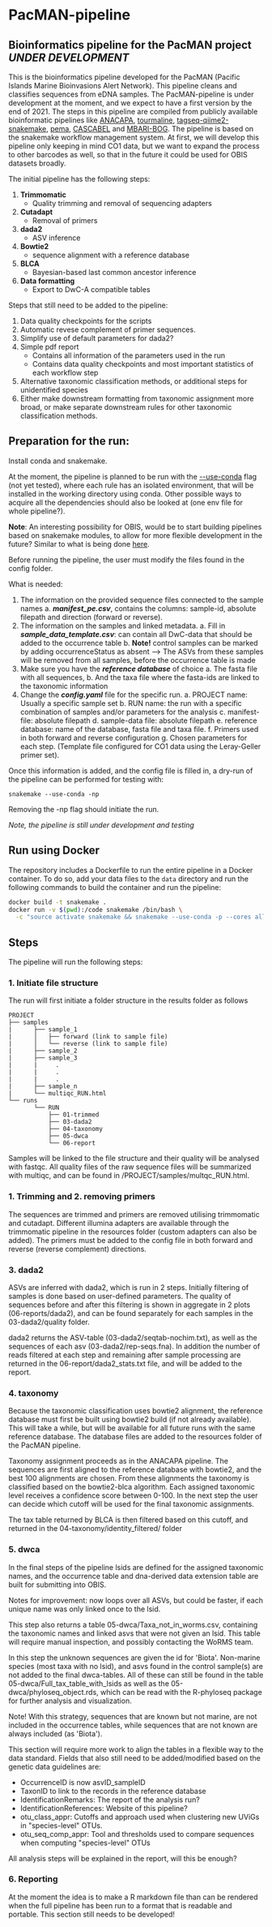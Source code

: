 # PacMAN-pipeline
## Bioinformatics pipeline for the PacMAN project *UNDER DEVELOPMENT*

This is the bioinformatics pipeline developed for the PacMAN (Pacific Islands Marine Bioinvasions Alert Network). This pipeline cleans and classifies sequences from eDNA samples. The PacMAN-pipeline is under development at the moment, and we expect to have a first version by the end of 2021. The steps in this pipeline are compiled from publicly available bioinformatic pipelines like [ANACAPA](https://github.com/limey-bean/Anacapa), [tourmaline](https://github.com/lukenoaa/tourmaline), [tagseq-qiime2-snakemake](https://github.com/shu251/tagseq-qiime2-snakemake), [pema](https://github.com/hariszaf/pema), [CASCABEL](https://github.com/AlejandroAb/CASCABEL) and [MBARI-BOG](https://github.com/MBARI-BOG/BOG-Banzai-Dada2-Pipeline). The pipeline is based on the snakemake workflow management system. At first, we will develop this pipeline only keeping in mind CO1 data, but we want to expand the process to other barcodes as well, so that in the future it could be used for OBIS datasets broadly.

The initial pipeline has the following steps:

  1. **Trimmomatic**
     - Quality trimming and removal of sequencing adapters
  2. **Cutadapt**
     - Removal of primers
  3. **dada2**
     - ASV inference
  4. **Bowtie2**
     - sequence alignment with a reference database
  5. **BLCA**
     - Bayesian-based last common ancestor inference
  6. **Data formatting**
     - Export to DwC-A compatible tables

Steps that still need to be added to the pipeline:

  1. Data quality checkpoints for the scripts
  2. Automatic revese complement of primer sequences.
  3. Simplify use of default parameters for dada2?
  3. Simple pdf report
     - Contains all information of the parameters used in the run
     - Contains data quality checkpoints and most important statistics of each workflow step
  4. Alternative taxonomic classification methods, or additional steps for unidentified species
  5. Either make downstream formatting from taxonomic assignment more broad, or make separate downstream rules for other taxonomic classification methods.


## Preparation for the run:

Install conda and snakemake.

At the moment, the pipeline is planned to be run with the [--use-conda](https://snakemake.readthedocs.io/en/stable/snakefiles/deployment.html#integrated-package-management) flag (not yet tested), where each rule has an isolated environment, that will be installed in the working directory using conda. Other possible ways to acquire all the dependencies should also be looked at (one env file for whole pipeline?).

**Note**: An interesting possibility for OBIS, would be to start building pipelines based on snakemake modules, to allow for more flexible development in the future? Similar to what is being done [here](https://github.com/EnvGen/snakemake-workflows).

Before running the pipeline, the user must modify the files found in the config folder.

What is needed:
  1. The information on the provided sequence files connected to the sample names
     a. ***manifest_pe.csv***, contains the columns: sample-id, absolute filepath and direction (forward or reverse).
  2. The information on the samples and linked metadata.
     a. Fill in ***sample_data_template.csv***: can contain all DwC-data that should be added to the occurrence table
     b. **Note!** control samples can be marked by adding occurrenceStatus as absent
     --> The ASVs from these samples will be removed from all samples, before the occurrence table is made
  3. Make sure you have the ***reference database*** of choice
     a. The fasta file with all sequences,
     b. And the taxa file where the fasta-ids are linked to the taxonomic information
  4. Change the ***config.yaml*** file for the specific run.
     a. PROJECT name: Usually a specific sample set
     b. RUN name: the run with a specific combination of samples and/or parameters for the analysis
     c. manifest-file: absolute filepath
     d. sample-data file: absolute filepath
     e. reference database: name of the database, fasta file and taxa file.
     f. Primers used in both forward and reverse configuration
     g. Chosen parameters for each step. (Template file configured for CO1 data using the Leray-Geller primer set).

Once this information is added, and the config file is filled in, a dry-run of the pipeline can be performed for testing with:

```
snakemake --use-conda -np
```

Removing the -np flag should initiate the run.

*Note, the pipeline is still under development and testing*

## Run using Docker

The repository includes a Dockerfile to run the entire pipeline in a Docker container. To do so, add your data files to the `data` directory and run the following commands to build the container and run the pipeline:

```bash
docker build -t snakemake .
docker run -v $(pwd):/code snakemake /bin/bash \
  -c "source activate snakemake && snakemake --use-conda -p --cores all"
```

## Steps

The pipeline will run the following steps:

### 1. Initiate file structure

The run will first initiate a folder structure in the results folder as follows

```
PROJECT
├── samples
|      ├── sample_1
|      │   ├── forward (link to sample file)
|      │   └── reverse (link to sample file)
|      ├── sample_2
|      ├── sample_3
|      |     .
|      |     .
|      |     .
|      ├── sample_n
|      └── multiqc_RUN.html
└── runs
       └── RUN
           ├── 01-trimmed
           ├── 03-dada2
           ├── 04-taxonomy
           ├── 05-dwca
           └── 06-report
```

Samples will be linked to the file structure and their quality will be analysed with fastqc.
All quality files of the raw sequence files will be summarized with multiqc, and can be found in /PROJECT/samples/multqc_RUN.html.

### 1. Trimming and 2. removing primers

The sequences are trimmed and primers are removed utilising trimmomatic and cutadapt.
Different illumina adapters are available through the trimmomatic pipeline in the resources folder (custom adapters can also be added).
The primers must be added to the config file in both forward and reverse (reverse complement) directions.


### 3. dada2

ASVs are inferred with dada2, which is run in 2 steps. Initially filtering of samples is done based on user-defined parameters. The quality of sequences before and after this filtering is shown in aggregate in 2 plots (06-reports/dada2), and can be found separately for each samples in the 03-dada2/quality folder.

dada2 returns the ASV-table (03-dada2/seqtab-nochim.txt), as well as the sequences of each asv (03-dada2/rep-seqs.fna). In addition the number of reads filtered at each step and remaining after sample processing are returned in the 06-report/dada2_stats.txt file, and will be added to the report.

### 4. taxonomy

Because the taxonomic classification uses bowtie2 alignment, the reference database must first be built using bowtie2 build (if not already available).
This will take a while, but will be available for all future runs with the same reference database. The database files are added to the resources folder of the PacMAN pipeline.

Taxonomy assignment proceeds as in the ANACAPA pipeline.
The sequences are first aligned to the reference database with bowtie2, and the best 100 alignments are chosen.
From these alignments the taxonomy is classified based on the bowtie2-blca algorithm. Each assigned taxonomic level receives a confidence score between 0-100.
In the next step the user can decide which cutoff will be used for the final taxonomic assignments.

The tax table returned by BLCA is then filtered based on this cutoff, and returned in the 04-taxonomy/identity_filtered/ folder


### 5. dwca

In the final steps of the pipeline lsids are defined for the assigned taxonomic names, and the occurrence table and dna-derived data extension table are built for submitting into OBIS.

Notes for improvement: now loops over all ASVs, but could be faster, if each unique name was only linked once to the lsid.

This step also returns a table 05-dwca/Taxa_not_in_worms.csv, containing the taxonomic names and linked asvs that were not given an lsid. This table will require manual inspection, and possibly contacting the WoRMS team.

In this step the unknown sequences are given the id for 'Biota'. Non-marine species (most taxa with no lsid), and asvs found in the control sample(s) are not added to the final dwca-tables. All of these can still be found in the table 05-dwca/Full_tax_table_with_lsids as well as the 05-dwca/phyloseq_object.rds, which can be read with the R-phyloseq package for further analysis and visualization.

Note! With this strategy, sequences that are known but not marine, are not included in the occurrence tables, while sequences that are not known are always included (as 'Biota').

This section will require more work to align the tables in a flexible way to the data standard.
Fields that also still need to be added/modified based on the genetic data guidelines are:

  - OccurrenceID is now asvID_sampleID
  - TaxonID to link to the records in the reference database
  - IdentificationRemarks: The report of the analysis run?
  - IdentificationReferences: Website of this pipeline?
  - otu_class_appr: 	Cutoffs and approach used when clustering new UViGs in "species-level" OTUs.
  - otu_seq_comp_appr:  Tool and thresholds used to compare sequences when computing "species-level" OTUs

All analysis steps will be explained in the report, will this be enough?

### 6. Reporting

At the moment the idea is to make a R markdown file than can be rendered when the full pipeline has been run to a format that is readable and portable. This section still needs to be developed!
